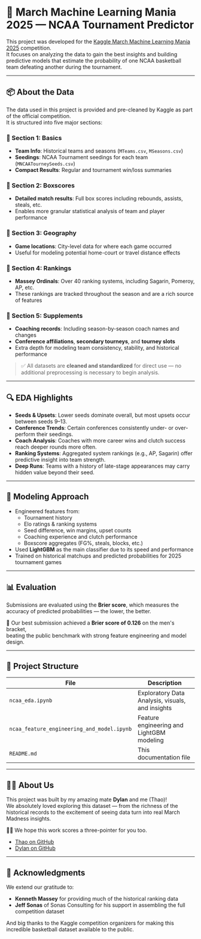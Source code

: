 # 🏀 March Machine Learning Mania 2025 — NCAA Tournament Predictor

This project was developed for the [Kaggle March Machine Learning Mania 2025](https://www.kaggle.com/competitions/march-machine-learning-mania-2025/overview) competition.  
It focuses on analyzing the data to gain the best insights and building predictive models that estimate the probability of one NCAA basketball team defeating another during the tournament.

---

## 📦 About the Data

The data used in this project is provided and pre-cleaned by Kaggle as part of the official competition.  
It is structured into five major sections:

### 🔹 Section 1: Basics
- **Team Info**: Historical teams and seasons (`MTeams.csv`, `MSeasons.csv`)
- **Seedings**: NCAA Tournament seedings for each team (`MNCAATourneySeeds.csv`)
- **Compact Results**: Regular and tournament win/loss summaries

### 🔹 Section 2: Boxscores
- **Detailed match results**: Full box scores including rebounds, assists, steals, etc.
- Enables more granular statistical analysis of team and player performance

### 🔹 Section 3: Geography
- **Game locations**: City-level data for where each game occurred
- Useful for modeling potential home-court or travel distance effects

### 🔹 Section 4: Rankings
- **Massey Ordinals**: Over 40 ranking systems, including Sagarin, Pomeroy, AP, etc.
- These rankings are tracked throughout the season and are a rich source of features

### 🔹 Section 5: Supplements
- **Coaching records**: Including season-by-season coach names and changes
- **Conference affiliations**, **secondary tourneys**, and **tourney slots**
- Extra depth for modeling team consistency, stability, and historical performance

> ✅ All datasets are **cleaned and standardized** for direct use — no additional preprocessing is necessary to begin analysis.

---

## 🔍 EDA Highlights

- **Seeds & Upsets**: Lower seeds dominate overall, but most upsets occur between seeds 9–13.
- **Conference Trends**: Certain conferences consistently under- or over-perform their seedings.
- **Coach Analysis**: Coaches with more career wins and clutch success reach deeper rounds more often.
- **Ranking Systems**: Aggregated system rankings (e.g., AP, Sagarin) offer predictive insight into team strength.
- **Deep Runs**: Teams with a history of late-stage appearances may carry hidden value beyond their seed.

---

## 🧠 Modeling Approach

- Engineered features from:
  - Tournament history
  - Elo ratings & ranking systems
  - Seed difference, win margins, upset counts
  - Coaching experience and clutch performance
  - Boxscore aggregates (FG%, steals, blocks, etc.)
- Used **LightGBM** as the main classifier due to its speed and performance
- Trained on historical matchups and predicted probabilities for 2025 tournament games

---

## 📊 Evaluation

Submissions are evaluated using the **Brier score**, which measures the accuracy of predicted probabilities — the lower, the better.

🎯 Our best submission achieved a **Brier score of 0.126** on the men's bracket,  
beating the public benchmark with strong feature engineering and model design.

---

## 📁 Project Structure

| File | Description |
|------|-------------|
| `ncaa_eda.ipynb` | Exploratory Data Analysis, visuals, and insights |
| `ncaa_feature_engineering_and_model.ipynb` | Feature engineering and LightGBM modeling |
| `README.md` | This documentation file |

---

## 🙋‍♀️ About Us

This project was built by my amazing mate **Dylan** and me (Thao)!  
We absolutely loved exploring this dataset — from the richness of the historical records to the excitement of seeing data turn into real March Madness insights.

🏀💥 We hope this work scores a three-pointer for you too.

- [Thao on GitHub](https://github.com/thaochu05)
- [Dylan on GitHub](https://github.com/DucDuyLe)

---

## 🙏 Acknowledgments

We extend our gratitude to:
- **Kenneth Massey** for providing much of the historical ranking data
- **Jeff Sonas** of Sonas Consulting for his support in assembling the full competition dataset

And big thanks to the Kaggle competition organizers for making this incredible basketball dataset available to the public.
